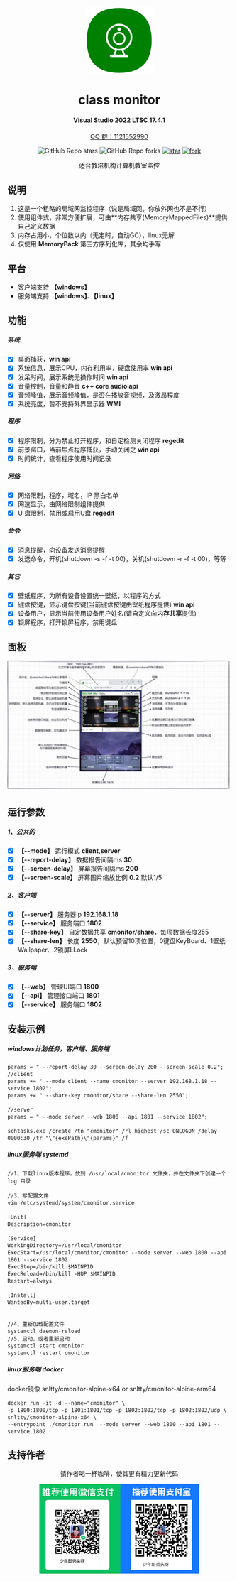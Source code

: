 
<!--
 * @Author: snltty
 * @Date: 2021-08-22 14:09:03
 * @LastEditors: snltty
 * @LastEditTime: 2022-11-21 16:36:26
 * @version: v1.0.0
 * @Descripttion: 功能说明
 * @FilePath: \client.service.ui.webd:\desktop\cmonitor\README.md
-->
<div align="center">
<p><img src="./readme/logo.png" height="150"></p> 

# class monitor
#### Visual Studio 2022 LTSC 17.4.1
<a href="https://jq.qq.com/?_wv=1027&k=ucoIVfz4" target="_blank">QQ 群：1121552990</a>

![GitHub Repo stars](https://img.shields.io/github/stars/snltty/cmonitor?style=social)
![GitHub Repo forks](https://img.shields.io/github/forks/snltty/cmonitor?style=social)
[![star](https://gitee.com/snltty/cmonitor/badge/star.svg?theme=dark)](https://gitee.com/snltty/cmonitor/stargazers)
[![fork](https://gitee.com/snltty/cmonitor/badge/fork.svg?theme=dark)](https://gitee.com/snltty/cmonitor/members)

适合教培机构计算机教室监控

</div>

## 说明
1. 这是一个粗略的局域网监控程序（说是局域网，你放外网也不是不行）
2. 使用组件式，非常方便扩展，可由**内存共享(MemoryMappedFiles)**提供自己定义数据
3. 内存占用小，个位数以内（无定时，自动GC），linux无解
4. 仅使用 **MemoryPack** 第三方序列化库，其余均手写

## 平台
- 客户端支持 **【windows】**
- 服务端支持 **【windows】**、**【linux】**

## 功能
##### 系统
- [x] 桌面捕获，**win api**
- [x] 系统信息，展示CPU，内存利用率，硬盘使用率 **win api**
- [x] 发呆时间，展示系统无操作时间 **win api**
- [x] 音量控制，音量和静音 **c++ core audio api**
- [x] 音频峰值，展示音频峰值，是否在播放音视频，及激昂程度
- [x] 系统亮度，暂不支持外界显示器 **WMI**
##### 程序
- [x] 程序限制，分为禁止打开程序，和自定检测关闭程序 **regedit**
- [x] 前景窗口，当前焦点程序捕获，手动关闭之 **win api**
- [x] 时间统计，查看程序使用时间记录
##### 网络
- [x] 网络限制，程序，域名，IP 黑白名单
- [x] 网速显示，由网络限制组件提供
- [x] U 盘限制，禁用或启用U盘 **regedit**
##### 命令
- [x] 消息提醒，向设备发送消息提醒
- [x] 发送命令，开机(shutdown -s -f -t 00)，关机(shutdown -r -f -t 00)，等等
##### 其它
- [x] 壁纸程序，为所有设备设置统一壁纸，以程序的方式
- [x] 键盘按键，显示键盘按键(当前键盘按键由壁纸程序提供) **win api**
- [x] 设备用户，显示当前使用设备用户姓名(请自定义向**内存共享**提供)
- [x] 锁屏程序，打开锁屏程序，禁用键盘

## 面板
<p><img src="./readme/cmonitor.jpg"></p> 

## 运行参数

##### 1、公共的
- [x] **【--mode】** 运行模式 **client,server**
- [x] **【--report-delay】** 数据报告间隔ms **30**
- [x] **【--screen-delay】** 屏幕报告间隔ms **200**
- [x] **【--screen-scale】** 屏幕图片缩放比例 **0.2** 默认1/5

##### 2、客户端
- [x] **【--server】** 服务器ip  **192.168.1.18**
- [x] **【--service】** 服务端口 **1802**
- [x] **【--share-key】** 自定数据共享 **cmonitor/share**，每项数据长度255
- [x] **【--share-len】** 长度 **2550**，默认预留10项位置，0键盘KeyBoard、1壁纸Wallpaper、2锁屏LLock

##### 3、服务端
- [x] **【--web】** 管理UI端口 **1800**
- [x] **【--api】** 管理接口端口 **1801**
- [x] **【--service】** 服务端口 **1802**

## 安装示例
##### windows计划任务，客户端、服务端
```
params = " --report-delay 30 --screen-delay 200 --screen-scale 0.2";
//client
params += " --mode client --name cmonitor --server 192.168.1.18 --service 1802";
params += " --share-key cmonitor/share --share-len 2550";

//server
params = " --mode server --web 1800 --api 1801 --service 1802";

schtasks.exe /create /tn "cmonitor" /rl highest /sc ONLOGON /delay 0000:30 /tr "\"{exePath}\"{params}" /f
```
##### linux服务端 systemd
```
//1、下载linux版本程序，放到 /usr/local/cmonitor 文件夹，并在文件夹下创建一个 log 目录

//3、写配置文件
vim /etc/systemd/system/cmonitor.service

[Unit]
Description=cmonitor

[Service]
WorkingDirectory=/usr/local/cmonitor
ExecStart=/usr/local/cmonitor/cmonitor --mode server --web 1800 --api 1801 --service 1802
ExecStop=/bin/kill $MAINPID
ExecReload=/bin/kill -HUP $MAINPID
Restart=always

[Install]
WantedBy=multi-user.target


//4、重新加载配置文件
systemctl daemon-reload
//5、启动，或者重新启动
systemctl start cmonitor
systemctl restart cmonitor
```

##### linux服务端 docker
docker镜像 snltty/cmonitor-alpine-x64 or snltty/cmonitor-alpine-arm64
```
docker run -it -d --name="cmonitor" \ 
-p 1800:1800/tcp -p 1801:1801/tcp -p 1802:1802/tcp -p 1802:1802/udp \ 
snltty/cmonitor-alpine-x64 \
--entrypoint ./cmonitor.run  --mode server --web 1800 --api 1801 --service 1802
```

## 支持作者

<div align="center">
请作者喝一杯咖啡，使其更有精力更新代码
<p><img src="./readme/qr.jpg" width="360"></p> 
</div>

